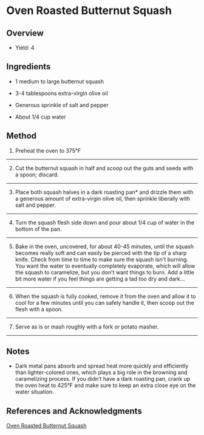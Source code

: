 # Oven Roasted Butternut Squash

## Overview

- Yield: 4

## Ingredients

- 1 medium to large butternut squash

- 3-4 tablespoons extra-virgin olive oil

- Generous sprinkle of salt and pepper

- About 1/4 cup water

## Method

1. Preheat the oven to 375°F
---

2. Cut the butternut squash in half and scoop out the guts and seeds with a spoon; discard.
---

3. Place both squash halves in a dark roasting pan* and drizzle them with a generous amount of extra-virgin olive oil, then sprinkle liberally with salt and pepper.
---

4. Turn the squash flesh side down and pour about 1/4 cup of water in the bottom of the pan.
---

5. Bake in the oven, uncovered, for about 40-45 minutes, until the squash becomes really soft and can easily be pierced with the tip of a sharp knife. Check from time to time to make sure the squash isn't burning. You want the water to eventually completely evaporate, which will allow the squash to caramelize, but you don't want things to burn. Add a little bit more water if you feel things are getting a tad too dry and dark...
---

6. When the squash is fully cooked, remove it from the oven and allow it to cool for a few minutes until you can safely handle it, then scoop out the flesh with a spoon.
---

7. Serve as is or mash roughly with a fork or potato masher.
---


## Notes

- Dark metal pans absorb and spread heat more quickly and efficiently than lighter-colored ones, which plays a big role in the browning and caramelizing process. If you didn’t have a dark roasting pan, crank up the oven heat to 425°F and make sure to keep an extra close eye on the water situation.

## References and Acknowledgments

[Oven Roasted Butternut Squash](https://thehealthyfoodie.com/oven-roasted-butternut-squash/)
